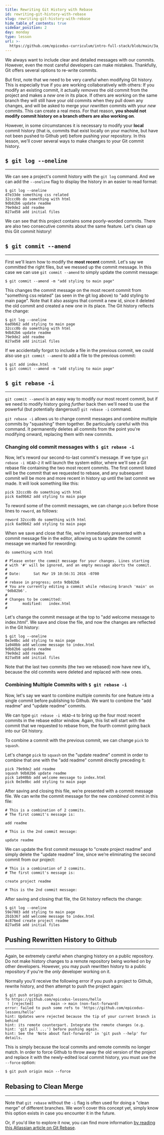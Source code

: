 ```yaml
---
title: Rewriting Git History with Rebase
id: rewriting-git-history-with-rebase
slug: rewriting-git-history-with-rebase
hide_table_of_contents: true
sidebar_position: 2
day: monday
type: lesson
url: >-
  https://github.com/epicodus-curriculum/intro-full-stack/blob/main/3a_git_rewriting_history_with_rebase.md
---
```


We always want to include clear and detailed messages with our commits. However, even the most careful developers can make mistakes. Thankfully, Git offers several options to re-write commits.

But first, note that we need to be very careful when modifying Git history. This is especially true if you are working collaboratively with others: If you modify an existing commit, it actually _removes_ the old commit from the project and makes a _new_ one in its place. If others are working on the same branch they will still have your old commits when they pull down any changes, and will be asked to merge your _rewritten_ commits with your _new_ commits. This can create a real mess. For that reason, **you should not modify commit history on a branch others are also working on**.

However, in some circumstances it is necessary to modify your **local** commit history (that is, commits that exist locally on your machine, but have not been pushed to Github yet) before pushing your repository. In this lesson, we'll cover several ways to make changes to your Git commit history.

## `$ git log --oneline`
---

We can see a project's commit history with the `git log` command. And we can add the `--oneline` flag to display the history in an easier to read format:

```shell
$ git log --oneline
d7e33de something css related
32ccc0b do something with html
9db82b6 update readme
79e9de2 add readme
827ad58 add initial files
```

We can see that this project contains some poorly-worded commits. There are also two consecutive commits about the same feature. Let's clean up this Git commit history!

## `$ git commit --amend`
---

First we'll learn how to modify the **most recent** commit. Let's say we committed the right files, but we messed up the commit message. In this case we can use `git commit --amend` to simply update the commit message:

```shell
$ git commit --amend -m "add styling to main page"
```

This changes the commit message on the most recent commit from "something css related"  (as seen in the git log above) to "add styling to main page". Note that it also assigns that commit a new id, since it deleted the old commit and created a new one in its place. The Git history reflects the change:

```shell
$ git log --oneline
6ad9b62 add styling to main page
32ccc0b do something with html
9db82b6 update readme
79e9de2 add readme
827ad58 add initial files
```

If we accidentally forgot to include a file in the previous commit, we could also use  `git commit --amend` to add a file to the previous commit:

```shell
$ git add index.html
$ git commit --amend -m "add styling to main page"
```

## `$ git rebase -i`
---

`git commit --amend` is an easy way to modify our most recent commit, but if we need to modify history going _further_ back then we'll need to use the powerful (but potentially dangerous!) `git rebase -i` command.

`git rebase -i` allows us to change commit messages and combine multiple commits by "squashing" them together. Be particularly careful with this command. It permanently deletes all commits from the point you're modifying onward, replacing them with new commits.

### Changing old commit messages with `$ git rebase -i`

Now, let's reword our second-to-last commit's message. If we type `git rebase -i HEAD~2` it will launch the system editor, where we'll see a Git rebase file containing the two most recent commits. The first commit listed will be the commit that we requested to rebase, and any subsequent commit will be more and more recent in history up until the last commit we made. It will look something like this:

```shell
pick 32ccc0b do something with html
pick 6ad9b62 add styling to main page
```

To reword some of the commit messages, we can change `pick` before those lines to `reword`, as follows:

```shell
reword 32ccc0b do something with html
pick 6ad9b62 add styling to main page
```

When we save and close that file, we’re immediately presented with a commit message file in the editor, allowing us to update the commit message we marked for rewording:

```shell
do something with html

# Please enter the commit message for your changes. Lines starting
# with '#' will be ignored, and an empty message aborts the commit.
#
# Date:      Sat Mar 19 10:56:31 2016 -0700
#
# rebase in progress; onto 9db82b6
# You are currently editing a commit while rebasing branch 'main' on '9db82b6'.
#
# Changes to be committed:
#       modified:   index.html
#
```

Let's change the commit message at the top to "add welcome message to index.html". We save and close the file, and now the changes are reflected in the Git history:

```shell
$ git log --oneline
0e3e0bc add styling to main page
1a940bb add welcome message to index.html
9db82b6 update readme
79e9de2 add readme
827ad58 add initial files
```

Note that the last two commits (the two we rebased) now have new id's, because the old commits were deleted and replaced with new ones.

### Combining Multiple Commits with `$ git rebase -i`

Now, let's say we want to combine multiple commits for one feature into a single commit before publishing to Github. We want to combine the "add readme" and "update readme" commits.  

We can type `git rebase -i HEAD~4` to bring up the four most recent commits in the rebase editor window. Again, this list will start with the commit that we requested to rebase from, the fourth commit going back into our Git history.

To combine a commit with the previous commit, we can change `pick` to `squash`.

Let's change `pick` to `squash` on the "update readme" commit in order to combine that one with the "add readme" commit directly preceding it:

```shell
pick 79e9de2 add readme
squash 9db82b6 update readme
pick 1a940bb add welcome message to index.html
pick 0e3e0bc add styling to main page
```

After saving and closing this file, we’re presented with a commit message file. We can write the commit message for the new _combined_ commit in this file:

```shell
# This is a combination of 2 commits.
# The first commit's message is:

add readme

# This is the 2nd commit message:

update readme

```

We can update the first commit message to "create project readme" and simply delete the "update readme" line, since we’re eliminating the second commit from our project:

```shell
# This is a combination of 2 commits.
# The first commit's message is:

create project readme

# This is the 2nd commit message:

```

After saving and closing that file, the Git history reflects the change:

```shell
$ git log --oneline
59e7083 add styling to main page
2b1b367 add welcome message to index.html
4c876ed create project readme
827ad58 add initial files
```

## Pushing Rewritten History to Github
---

Again, be extremely careful when changing history on a public repository. Do not make history changes to a remote repository being worked on by other developers. However, you may push rewritten history to a public repository if you're the _only_ developer working on it.

Normally you'll receive the following error if you push a project to Github, rewrite history, and then attempt to push the project again:

```shell
$ git push origin main
To https://github.com/epicodus-lessons/hello
 ! [rejected]        main -> main (non-fast-forward)
error: failed to push some refs to 'https://github.com/epicodus-lessons/hello'
hint: Updates were rejected because the tip of your current branch is behind
hint: its remote counterpart. Integrate the remote changes (e.g.
hint: 'git pull ...') before pushing again.
hint: See the 'Note about fast-forwards' in 'git push --help' for details.
```

This is simply because the local commits and remote commits no longer match. In order to force Github to throw away the old version of the project and replace it with the newly-edited local commit history, you must use the `--force` option:

```shell
$ git push origin main --force
```

## Rebasing to Clean Merge
---

Note that `git rebase` without the `-i` flag is often used for doing a "clean merge" of different branches. We won't cover this concept yet, simply know this option exists in case you encounter it in the future.

Or, if you'd like to explore it now, you can find more information [by reading this Atlassian article on Git Rebase](https://www.atlassian.com/git/tutorials/rewriting-history/git-rebase). 
